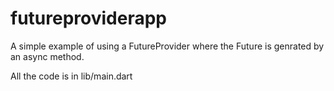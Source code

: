 # futureproviderapp

A simple example of using a FutureProvider where the Future
is genrated by an async method.

All the code is in lib/main.dart